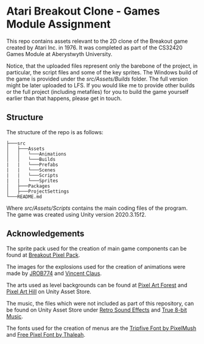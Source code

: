 # Atari Breakout Clone - Games Module Assignment

This repo contains assets relevant to the 2D clone of the Breakout game created by Atari Inc. in 1976. It was completed as part of the CS32420 Games Module at Aberystwyth University. 

Notice, that the uploaded files represent only the barebone of the project, in particular, the script files and some of the key sprites. The Windows build of the game is provided under the *src/Assets/Builds* folder. The full version might be later uploaded to LFS. If you would like me to provide other builds or the full project (including metafiles) for you to build the game yourself earlier than that happens, please get in touch. 

## Structure ##

The structure of the repo is as follows:

```
├───src
│   ├───Assets
│   │   └───Animations
│   │   └───Builds
|   |   └───Prefabs
|   |   └───Scenes
|   |   └───Scripts
|   |   └───Sprites
│   ├───Packages
│   ├───ProjectSettings
└───README.md
```

Where *src/Assets/Scripts* contains the main coding files of the program. The game was created using Unity version 2020.3.15f2.

## Acknowledgements ##

The sprite pack used for the creation of main game components can be found at [Breakout Pixel Pack](https://artemouse.itch.io/breakout-pixel-assets).

The images for the explosions used for the creation of animations were made by [JROB774](https://opengameart.org/content/pixel-explosion-12-frames) and [Vincent Claus](https://www.pngitem.com/middle/hRbobiw_explosion-sprite-sheet-png-transparent-png/).

The arts used as level backgrounds can be found at [Pixel Art Forest](https://assetstore.unity.com/packages/2d/textures-materials/nature/free-pixel-art-forest-133112) and [Pixel Art Hill](https://assetstore.unity.com/packages/2d/textures-materials/nature/free-pixel-art-hill-133118) on Unity Asset Store.

The music, the files which were not included as part of this repository, can be found on Unity Asset Store under [Retro Sound Effects](https://assetstore.unity.com/packages/audio/sound-fx/retro-sound-effects-22153) and [True 8-bit Music](https://assetstore.unity.com/packages/audio/music/electronic/true-8-bit-music-152619).

The fonts used for the creation of menus are the [Tripfive Font by PixelMush](https://assetstore.unity.com/packages/2d/fonts/pixel-font-tripfive-64734) and [Free Pixel Font by Thaleah](https://assetstore.unity.com/packages/2d/fonts/free-pixel-font-thaleah-140059).
